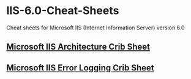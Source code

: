 # IIS-6.0-Cheat-Sheets
Cheat sheets for Microsoft IIS (Internet Information Server) version 6.0

## [Microsoft IIS Architecture Crib Sheet](https://github.com/microscum/IIS-6.0-Cheat-Sheets/tree/main/files/Microsoft-IIS-6.0-Architecture-Crib-Sheet.pdf)



## [Microsoft IIS Error Logging Crib Sheet](https://github.com/microscum/IIS-6.0-Cheat-Sheets/tree/main/files/Microsoft-IIS-6.0-Error-Logging-Crib-Sheet.pdf)
